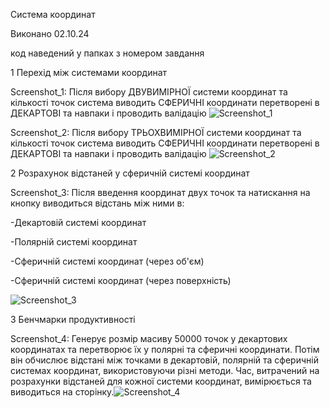 Система координат

Виконано 02.10.24

код наведений у папках з номером завдання

1 Перехід між системами координат

Screenshot_1: Після вибору ДВУВИМІРНОЇ системи координат та кількості точок система виводить СФЕРИЧНІ координати перетворені в ДЕКАРТОВІ та навпаки і проводить валідацію
![Screenshot_1](https://github.com/user-attachments/assets/f4969bb3-0b4e-49e4-92f2-a5784b8bb984)

Screenshot_2: Після вибору ТРЬОХВИМІРНОЇ системи координат та кількості точок система виводить СФЕРИЧНІ координати перетворені в ДЕКАРТОВІ та навпаки і проводить валідацію
![Screenshot_2](https://github.com/user-attachments/assets/089487dc-21ab-426f-bb84-21972082d34b)

2 Розрахунок відстаней у сферичній системі координат

Screenshot_3: Після введення координат двух точок та натискання на кнопку виводиться відстань між ними в:
     
-Декартовій системі координат
     
-Полярній системі координат
     
-Сферичній системі координат (через об'єм)
     
-Сферичній системі координат (через поверхність)
     
![Screenshot_3](https://github.com/user-attachments/assets/8ae9a637-c76a-46c3-b5d9-33e20f94c686)

3 Бенчмарки продуктивності

   Screenshot_4:  Генерує розмір масиву 50000 точок у декартових координатах та перетворює їх у полярні та сферичні координати. Потім він обчислює відстані між точками в декартовій, полярній та сферичній системах координат, використовуючи різні методи. Час, витрачений на розрахунки відстаней для кожної системи координат, вимірюється та виводиться на сторінку.![Screenshot_4](https://github.com/user-attachments/assets/0bec2560-7d5f-46f4-ba10-13ade841d42a)
